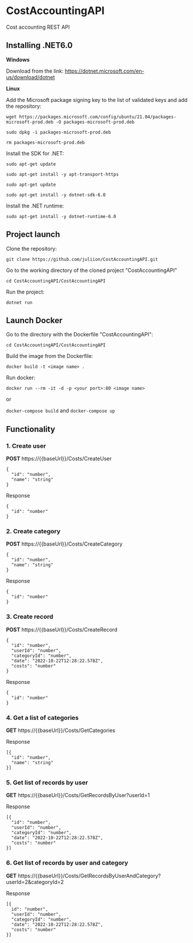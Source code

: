 # CostAccountingAPI
Cost accounting REST API

## Installing .NET6.0

**Windows**

Download from the link:  https://dotnet.microsoft.com/en-us/download/dotnet

**Linux**

Add the Microsoft package signing key to the list of validated keys and add the repository:

 ```wget https://packages.microsoft.com/config/ubuntu/21.04/packages-microsoft-prod.deb -O packages-microsoft-prod.deb``` 
  
  ```sudo dpkg -i packages-microsoft-prod.deb```
  
  ```rm packages-microsoft-prod.deb```
  
Install the SDK for .NET:

  ```sudo apt-get update```
  
  ```sudo apt-get install -y apt-transport-https```
  
  ```sudo apt-get update```
  
  ```sudo apt-get install -y dotnet-sdk-6.0```
  
Install the .NET runtime:
  
  ```sudo apt-get install -y dotnet-runtime-6.0```

## Project launch

Clone the repository:

 ```git clone https://github.com/juliion/CostAccountingAPI.git```

Go to the working directory of the cloned project "CostAccountingAPI"

   ```cd CostAccountingAPI/CostAccountingAPI```

Run the project:

 ```dotnet run```

## Launch Docker

Go to the directory with the Dockerfile "CostAccountingAPI":

 ```cd CostAccountingAPI/CostAccountingAPI```

Build the image from the Dockerfile:

 ```docker build -t <image name> .```
 
Run docker:

 ```docker run --rm -it -d -p <your port>:80 <image name>```
 
or

 ```docker-compose build```
 and
 ```docker-compose up```
 
## Functionality

### 1. Сreate user
**POST** https://{{baseUrl}}/Costs/CreateUser
```
{
  "id": "number", 
  "name": "string"
}
```

Response
```
{
  "id": "number"
}
```

### 2. Сreate category
**POST** https://{{baseUrl}}/Costs/CreateCategory
```
{
  "id": "number", 
  "name": "string"
}
```

Response
```
{
  "id": "number"
}
```

### 3. Сreate record
**POST** https://{{baseUrl}}/Costs/CreateRecord
```
{
  "id": "number",
  "userId": "number",
  "categoryId": "number",
  "date": "2022-10-22T12:28:22.578Z",
  "costs": "number"
}
```

Response
```
{
  "id": "number"
}
```

### 4. Get a list of categories
**GET** https://{{baseUrl}}/Costs/GetCategories

Response
```
[{
  "id": "number",
  "name": "string"
}]
```

### 5. Get list of records by user
**GET** https://{{baseUrl}}/Costs/GetRecordsByUser?userId=1

Response
```
[{
  "id": "number",
  "userId": "number",
  "categoryId": "number",
  "date": "2022-10-22T12:28:22.578Z",
  "costs": "number"
}]
```

### 6. Get list of records by user and category
**GET** https://{{baseUrl}}/Costs/GetRecordsByUserAndCategory?userId=2&categoryId=2

Response
```
[{
  id": "number",
  "userId": "number",
  "categoryId": "number",
  "date": "2022-10-22T12:28:22.578Z",
  "costs": "number"
}]
```

